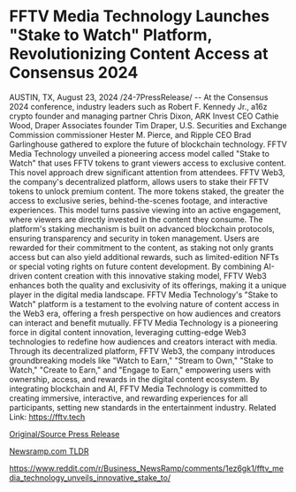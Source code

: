 # FFTV Media Technology Launches "Stake to Watch" Platform, Revolutionizing Content Access at Consensus 2024

AUSTIN, TX, August 23, 2024 /24-7PressRelease/ -- At the Consensus 2024 conference, industry leaders such as Robert F. Kennedy Jr., a16z crypto founder and managing partner Chris Dixon, ARK Invest CEO Cathie Wood, Draper Associates founder Tim Draper, U.S. Securities and Exchange Commission commissioner Hester M. Pierce, and Ripple CEO Brad Garlinghouse gathered to explore the future of blockchain technology.  FFTV Media Technology unveiled a pioneering access model called "Stake to Watch" that uses FFTV tokens to grant viewers access to exclusive content. This novel approach drew significant attention from attendees.  FFTV Web3, the company's decentralized platform, allows users to stake their FFTV tokens to unlock premium content. The more tokens staked, the greater the access to exclusive series, behind-the-scenes footage, and interactive experiences. This model turns passive viewing into an active engagement, where viewers are directly invested in the content they consume.  The platform's staking mechanism is built on advanced blockchain protocols, ensuring transparency and security in token management. Users are rewarded for their commitment to the content, as staking not only grants access but can also yield additional rewards, such as limited-edition NFTs or special voting rights on future content development.  By combining AI-driven content creation with this innovative staking model, FFTV Web3 enhances both the quality and exclusivity of its offerings, making it a unique player in the digital media landscape.  FFTV Media Technology's "Stake to Watch" platform is a testament to the evolving nature of content access in the Web3 era, offering a fresh perspective on how audiences and creators can interact and benefit mutually.  FFTV Media Technology is a pioneering force in digital content innovation, leveraging cutting-edge Web3 technologies to redefine how audiences and creators interact with media. Through its decentralized platform, FFTV Web3, the company introduces groundbreaking models like "Watch to Earn," "Stream to Own," "Stake to Watch," "Create to Earn," and "Engage to Earn," empowering users with ownership, access, and rewards in the digital content ecosystem. By integrating blockchain and AI, FFTV Media Technology is committed to creating immersive, interactive, and rewarding experiences for all participants, setting new standards in the entertainment industry.  Related Link: https://fftv.tech 

[Original/Source Press Release](https://www.24-7pressrelease.com/press-release/513709/fftv-media-technology-launches-stake-to-watch-platform-revolutionizing-content-access-at-consensus-2024)
                    

[Newsramp.com TLDR](None) 

https://www.reddit.com/r/Business_NewsRamp/comments/1ez6gk1/fftv_media_technology_unveils_innovative_stake_to/